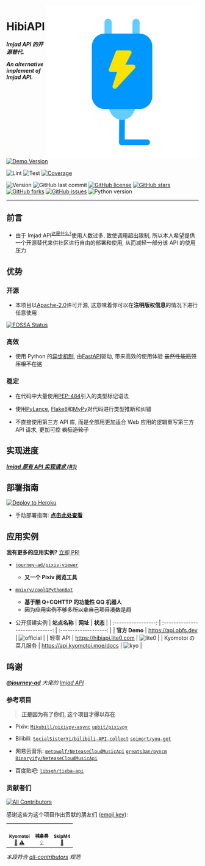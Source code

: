 <img src=".github/logo.svg" align="right">

<div align="left">

# HibiAPI

**_Imjad API 的开源替代._**

**_An alternative implement of Imjad API._**

[![Demo Version](https://img.shields.io/badge/dynamic/json?label=demo%20status&query=%24.info.version&url=https%3A%2F%2Fapi.obfs.dev%2Fopenapi.json&style=for-the-badge&color=lightblue)](https://api.obfs.dev)

![Lint](https://github.com/mixmoe/HibiAPI/workflows/Lint/badge.svg)
![Test](https://github.com/mixmoe/HibiAPI/workflows/Test/badge.svg)
[![Coverage](https://codecov.io/gh/mixmoe/HibiAPI/branch/main/graph/badge.svg)](https://codecov.io/gh/mixmoe/HibiAPI)

![Version](https://img.shields.io/badge/dynamic/yaml?color=green&label=version&query=%24.version&url=https%3A%2F%2Fraw.githubusercontent.com%2Fmixmoe%2FHibiAPI%2Fmain%2Fconfigs%2Fgeneral.default.yml)
![GitHub last commit](https://img.shields.io/github/last-commit/mixmoe/HibiAPI)
[![GitHub license](https://img.shields.io/github/license/mixmoe/HibiAPI)](https://github.com/mixmoe/HibiAPI/blob/main/LICENSE)
[![GitHub stars](https://img.shields.io/github/stars/mixmoe/HibiAPI)](https://github.com/mixmoe/HibiAPI/stargazers)
[![GitHub forks](https://img.shields.io/github/forks/mixmoe/HibiAPI)](https://github.com/mixmoe/HibiAPI/network)
[![GitHub issues](https://img.shields.io/github/issues/mixmoe/HibiAPI)](https://github.com/mixmoe/HibiAPI/issues)
![Python version](https://img.shields.io/badge/python-3.8%2B-yellowgreen)

</div>

---

## 前言

- 由于 Imjad API<sup>[这是什么?](https://github.com/mixmoe/HibiAPI/wiki/FAQ#%E4%BB%80%E4%B9%88%E6%98%AFimjad-api)</sup>使用人数过多, 致使调用超出限制, 所以本人希望提供一个开源替代来供社区进行自由的部署和使用, 从而减轻一部分该 API 的使用压力

## 优势

### 开源

- 本项目以[Apache-2.0](https://github.com/mixmoe/HibiAPI/blob/main/LICENSE)许可开源, 这意味着你可以在**注明版权信息**的情况下进行任意使用

[![FOSSA Status](https://app.fossa.com/api/projects/git%2Bgithub.com%2Fmixmoe%2FHibiAPI.svg?type=large)](https://app.fossa.com/projects/git%2Bgithub.com%2Fmixmoe%2FHibiAPI?ref=badge_large)

### 高效

- 使用 Python 的[异步机制](https://docs.python.org/zh-cn/3/library/asyncio.html), 由[FastAPI](https://fastapi.tiangolo.com/)驱动, 带来高效的使用体验 ~~虽然性能瓶颈压根不在这~~

### 稳定

- 在代码中大量使用[PEP-484](https://www.python.org/dev/peps/pep-0484/)引入的类型标记语法

- 使用[PyLance](https://marketplace.visualstudio.com/items?itemName=ms-python.vscode-pylance), [Flake8](https://flake8.pycqa.org/en/latest/)和[MyPy](https://mypy.readthedocs.io/)对代码进行类型推断和纠错

- 不直接使用第三方 API 库, 而是全部用更加适合 Web 应用的逻辑重写第三方 API 请求, 更加可控 ~~疯狂造轮子~~

## 实现进度

**_[Imjad 原有 API 实现请求 (#1)](https://github.com/mixmoe/HibiAPI/issues/1)_**

## 部署指南

[![Deploy to Heroku](https://www.herokucdn.com/deploy/button.svg)](https://heroku.com/deploy)

- 手动部署指南: **[点击此处查看](https://github.com/mixmoe/HibiAPI/wiki/Deployment)**

## 应用实例

**我有更多的应用实例?** [立即 PR!](https://github.com/mixmoe/HibiAPI/pulls)

- [`journey-ad/pixiv-viewer`](https://github.com/journey-ad/pixiv-viewer)

  - **又一个 Pixiv 阅览工具**

- [`mnixry/coolQPythonBot`](https://github.com/mnixry/coolQPythonBot)

  - **基于酷 Q+CQHTTP 的功能性 QQ 机器人**
  - ~~因为应用实例不够多所以拿自己项目凑数是屑~~

- 公开搭建实例
  | **站点名称** | **网址** | **状态** |
  | :-----------------: | :-----------------------------: | :-------------------: |
  | **官方 Demo** | <https://api.obfs.dev> | ![official][official] |
  | 轻零 API | <https://hibiapi.lite0.com> | ![lite0][lite0] |
  | Kyomotoi の菜几服务 | <https://api.kyomotoi.moe/docs> | ![kyo][kyo] |

[official]: https://img.shields.io/website?url=https%3A%2F%2Fapi.obfs.dev%2Fopenapi.json
[lite0]: https://img.shields.io/website?url=https%3A%2F%2Fhibiapi.lite0.com%2Fopenapi.json
[kyo]: https://img.shields.io/website?url=https%3A%2F%2Fapi.kyomotoi.moe%2Fopenapi.json

## 鸣谢

_[**@journey-ad**](https://github.com/journey-ad) 大佬的 [Imjad API](https://api.imjad.cn/)_

### 参考项目

> **正是因为有了你们, 这个项目才得以存在**

- Pixiv: [`Mikubill/pixivpy-async`](https://github.com/Mikubill/pixivpy-async) [`upbit/pixivpy`](https://github.com/upbit/pixivpy)

- Bilibili: [`SocialSisterYi/bilibili-API-collect`](https://github.com/SocialSisterYi/bilibili-API-collect) [`soimort/you-get`](https://github.com/soimort/you-get)

- 网易云音乐: [`metowolf/NeteaseCloudMusicApi`](https://github.com/metowolf/NeteaseCloudMusicApi) [`greats3an/pyncm`](https://github.com/greats3an/pyncm) [`Binaryify/NeteaseCloudMusicApi`](https://github.com/Binaryify/NeteaseCloudMusicApi)

- 百度贴吧: [`libsgh/tieba-api`](https://github.com/libsgh/tieba-api)

### 贡献者们

<!-- ALL-CONTRIBUTORS-BADGE:START - Do not remove or modify this section -->

[![All Contributors](https://img.shields.io/badge/all_contributors-3-orange.svg?style=flat-square)](#contributors-)

<!-- ALL-CONTRIBUTORS-BADGE:END -->

感谢这些为这个项目作出贡献的朋友们 ([emoji key](https://allcontributors.org/docs/en/emoji-key)):

<!-- ALL-CONTRIBUTORS-LIST:START - Do not remove or modify this section -->
<!-- prettier-ignore-start -->
<!-- markdownlint-disable -->
<table>
  <tr>
    <td align="center"><a href="http://kyomotoi.moe"><img src="https://avatars.githubusercontent.com/u/37587870?v=4?s=100" width="100px;" alt=""/><br /><sub><b>Kyomotoi</b></sub></a><br /><a href="https://github.com/mixmoe/HibiAPI/commits?author=Kyomotoi" title="Documentation">📖</a> <a href="https://github.com/mixmoe/HibiAPI/commits?author=Kyomotoi" title="Tests">⚠️</a></td>
    <td align="center"><a href="http://thdog.moe"><img src="https://avatars.githubusercontent.com/u/46120251?v=4?s=100" width="100px;" alt=""/><br /><sub><b>城倉奏</b></sub></a><br /><a href="#example-shirokurakana" title="Examples">💡</a></td>
    <td align="center"><a href="http://skipm4.com"><img src="https://avatars.githubusercontent.com/u/40311581?v=4?s=100" width="100px;" alt=""/><br /><sub><b>SkipM4</b></sub></a><br /><a href="https://github.com/mixmoe/HibiAPI/commits?author=SkipM4" title="Documentation">📖</a></td>
  </tr>
</table>

<!-- markdownlint-restore -->
<!-- prettier-ignore-end -->

<!-- ALL-CONTRIBUTORS-LIST:END -->

_本段符合 [all-contributors](https://github.com/all-contributors/all-contributors) 规范_
